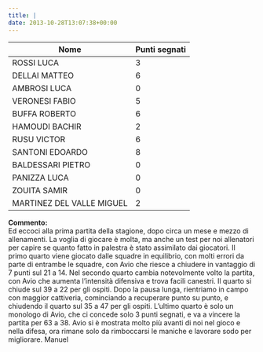 ```yaml
---
title: |
date: 2013-10-28T13:07:38+00:00
---
```

| **Nome** | **Punti segnati** |
| -------- | ----------------- |
| ROSSI LUCA | 3 |
| DELLAI MATTEO | 6 |
| AMBROSI LUCA | 0 |
| VERONESI FABIO | 5 |
| BUFFA ROBERTO | 6 |
| HAMOUDI BACHIR | 2 |
| RUSU VICTOR | 6 |
| SANTONI EDOARDO | 8 |
| BALDESSARI PIETRO | 0 |
| PANIZZA LUCA | 0 |
| ZOUITA SAMIR | 0 |
| MARTINEZ DEL VALLE MIGUEL | 2 |

**Commento:**  
Ed eccoci alla prima partita della stagione, dopo circa un mese e mezzo di allenamenti. La voglia di giocare è molta, ma anche un test per noi allenatori per capire se quanto fatto in palestra è stato assimilato dai giocatori. Il primo quarto viene giocato dalle squadre in equilibrio, con molti errori da parte di entrambe le squadre, con Avio che riesce a chiudere in vantaggio di 7 punti sul 21 a 14. Nel secondo quarto cambia notevolmente volto la partita, con Avio che aumenta l’intensità difensiva e trova facili canestri. Il quarto si chiude sul 39 a 22 per gli ospiti. Dopo la pausa lunga, rientriamo in campo con maggior cattiveria, cominciando a recuperare punto su punto, e chiudendo il quarto sul 35 a 47 per gli ospiti. L’ultimo quarto è solo un monologo di Avio, che ci concede solo 3 punti segnati, e va a vincere la partita per 63 a 38. Avio si è mostrata molto più avanti di noi nel gioco e nella difesa, ora rimane solo da rimboccarsi le maniche e lavorare sodo per migliorare. Manuel